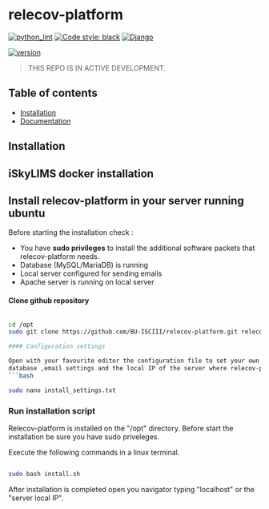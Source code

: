 # relecov-platform
[![python_lint](https://github.com/BU-ISCIII/relecov-tools/actions/workflows/python_lint.yml/badge.svg)](https://github.com/BU-ISCIII/relecov-tools/actions/workflows/python_lint.yml)
[![Code style: black](https://img.shields.io/badge/code%20style-black-000000.svg)](https://github.com/psf/black)
[![Django](https://img.shields.io/static/v1?label=Django&message=3.2.10&color=<brightgren>)](https://github.com/django/django)

[![version](https://img.shields.io/badge/version-0.0.1-green?style=plastic&logo=appveyor)](https://github.com/BU-ISCIII/relecov-platform.git)
> THIS REPO IS IN ACTIVE DEVELOPMENT.
## Table of contents

* [Installation](#installation)
* [Documentation](#documentation)

## Installation

## iSkyLIMS docker installation


## Install relecov-platform in your server running ubuntu
Before starting the installation check :
-   You have **sudo privileges** to install the additional software packets that relecov-platform needs.
-   Database (MySQL/MariaDB) is running  
-   Local server configured for sending emails
-   Apache server is running on local server

#### Clone github repository
```bash

cd /opt
sudo git clone https://github.com/BU-ISCIII/relecov-platform.git relecov-platform

#### Configuration settings

Open with your favourite editor the configuration file to set your own values for
database ,email settings and the local IP of the server where relecov-platform will run.
```bash

sudo nano install_settings.txt
```

### Run installation script

Relecov-platform is installed on the "/opt" directory. Before start the installation be sure you have sudo priveleges.

Execute the following commands in a linux terminal.

```bash

sudo bash install.sh
```

After installation is completed open you navigator typing "localhost" or the "server local IP".
